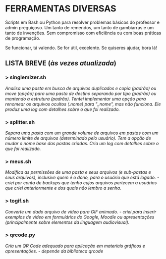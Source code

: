 # FERRAMENTAS DIVERSAS

Scripts em Bash ou Python para resolver problemas básicos do professor e admin preguiçoso.
Um tanto de remendos, um tanto de gambiarras e um tanto de invenções.
Sem compromisso com eficiência ou com boas práticas de programação.

Se funcionar, tá valendo.
Se for útil, excelente.
Se quiseres ajudar, bora lá!

## LISTA BREVE (*às vezes atualizada*)
### **> singlemizer.sh**
*Analisa uma pasta em busca de arquivos duplicados e copia (padrão) ou move (opção) para uma pasta de destino separando por tipo (padrão) ou mantendo a estrutura (padrão). Tentei implementar uma opção para renomear os arquivos ocultos (.nome) para "_nome", mas não funciona. Ele produz uma log com detalhes sobre o que foi realizado.*

### **> splitter.sh**
*Separa uma pasta com um grande volume de arquivos em pastas com um número limite de arquivos (determinado pelo usuário). Tem a opção de mudar o nome base das pastas criadas. Cria um log com detalhes sobre o que foi realizado.*

### **> meus.sh**
*Modifica as permissões de uma pasta e seus arquivos (e sub-pastas e seus arquivos), inclusive quem é o dono, para o usuário que está logado. - criei por conta de backups que tenho cujos arquivos pertecem a usuários que criei anteriormente e dos quais não lembro a senha.*

### **> togif.sh**
*Converte um dado arquivo de vídeo para GIF animado. - criei para inserir exemplos de vídeo em formulários do Google, Moodle ou apresentações (principalmente sobre elementos da linguagem audiovisual).*

### **> qrcode.py**
*Cria um QR Code adequado para aplicação em materiais gráficos e apresentações. - depende da biblioteca qrcode* 